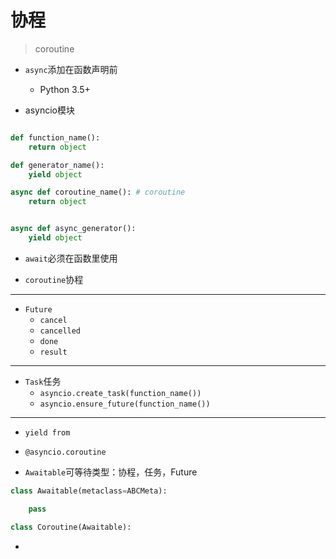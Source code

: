 # 协程
> coroutine

- `async`添加在函数声明前
    - Python 3.5+

- asyncio模块

```py

def function_name():
    return object

def generator_name():
    yield object

async def coroutine_name(): # coroutine
    return object


async def async_generator():
    yield object
```


- `await`必须在函数里使用


- `coroutine`协程


---
- `Future`
    - `cancel`
    - `cancelled`
    - `done`
    - `result`


---
- `Task`任务
    - `asyncio.create_task(function_name())`
    - `asyncio.ensure_future(function_name())`
---

- `yield from`
- `@asyncio.coroutine`


- `Awaitable`可等待类型：协程，任务，Future
```py
class Awaitable(metaclass=ABCMeta):

    pass

class Coroutine(Awaitable):
```

-

